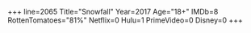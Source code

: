 +++
line=2065
Title="Snowfall"
Year=2017
Age="18+"
IMDb=8
RottenTomatoes="81%"
Netflix=0
Hulu=1
PrimeVideo=0
Disney=0
+++

